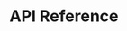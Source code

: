 ---
title: API Reference

language_tabs:
  - shell
  - csharp
  - java
  - php

toc_footers:
  - <a href='http://developer.avalara.com' target="_parent">Developer Network Home</a>
  - <a href='http://developer.avalara.com/getting-started' target="_parent">Get Started</a>
  - <a href='http://developer.avalara.com/api-docs/designing-your-integration' target="_parent">Documentation</a>
  - <a href='http://developer.avalara.com/api-docs/api-reference' target="_parent">API Reference</a>
  - <a href='http://developer.avalara.com/api-docs/api-sample-code' target="_parent">Sample Code</a>
  - <a href='https://community.avalara.com/avalara/category_sets/developers' target="_parent">Developer Community</a>

includes:
  - introduction
  - restheaders
  - restgettax
  - restcanceltax
  - restestimatetax
  - restvalidate
  - resterrors
  - soapheaders
  - soapgettax
  - soapposttax
  - soapcommittax
  - soapcanceltax
  - soapadjusttax
  - soapgettaxhistory
  - soapisauthorized
  - soapping
  - soapvalidate
  - soaperrors
  - taxratesintroduction
  - taxratesaddress
  - taxrateszip
  - taxrateserrors
  - certcaptureintroduction
  - certcapturecertificates
  - rest2introduction
  - rest2calculations
  - rest2transactions
  - rest2taxdocumentrequest
  - rest2taxdocumentresponse
  - rest2resolveaddress
  - onboardingintroduction
  - onboardingaccounts
  - onboardingcompanies
  - onboardinglocations
  - onboardingnexus
  - onboardingerrors
  - landedcostintroduction
  - landedcostcountries
  - landedcostharmonizedcodes

search: true
---